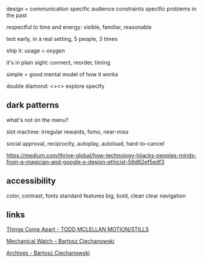 ---
---

design = communication
specific audience
constraints
specific problems in the past

respectful to time and energy: visible, familiar, reasonable

test early, in a real setting, 5 people, 3 times

ship it: usage = oxygen

it's in plain sight: connect, reorder, timing

simple = good mental model of how it works

double diamond: <><> explore specify


## dark patterns

what's not on the menu?

slot machine: irregular rewards, fomo, near-miss

social approval, reciprocity, autoplay, autoload, hard-to-cancel

<https://medium.com/thrive-global/how-technology-hijacks-peoples-minds-from-a-magician-and-google-s-design-ethicist-56d62ef5edf3>


## accessibility
color, contrast, fonts
standard features
big, bold, clean
clear navigation

## links

[Things Come Apart - TODD MCLELLAN MOTION/STILLS](https://www.toddmclellan.com/thingscomeapart)

[Mechanical Watch – Bartosz Ciechanowski](https://ciechanow.ski/mechanical-watch/)

[Archives - Bartosz Ciechanowski](https://ciechanow.ski/archives/)
